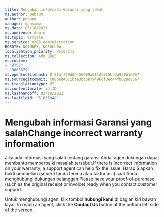 ```yaml
---
title: Mengubah informasi Garansi yang salah
ms.author: pebaum
author: pebaum
manager: dansimp
ms.date: 03/16/2021
ms.audience: Admin
ms.topic: article
ms.service: o365-administration
ROBOTS: NOINDEX, NOFOLLOW
localization_priority: Priority
ms.collection: Adm_O365
ms.custom:
- "9755"
- "9005679"
ms.openlocfilehash: 8f51aff29d0b456409a0ff2c015ba3a950b16657
ms.sourcegitcommit: c08bed4071baa3bb5879496df3ed44fb828c8367
ms.translationtype: MT
ms.contentlocale: id-ID
ms.lasthandoff: 03/19/2021
ms.locfileid: "51035948"
---
```

# <a name="change-incorrect-warranty-information"></a><span data-ttu-id="05dda-102">Mengubah informasi Garansi yang salah</span><span class="sxs-lookup"><span data-stu-id="05dda-102">Change incorrect warranty information</span></span>

<span data-ttu-id="05dda-103">Jika ada informasi yang salah tentang garansi Anda, agen dukungan dapat membantu memperbaiki masalah tersebut.</span><span class="sxs-lookup"><span data-stu-id="05dda-103">If there is incorrect information on your warranty, a support agent can help fix the issue.</span></span> <span data-ttu-id="05dda-104">Harap Siapkan bukti pembelian (seperti tanda terima atau faktur asli) saat Anda menghubungi dukungan pelanggan.</span><span class="sxs-lookup"><span data-stu-id="05dda-104">Please have your proof-of-purchase (such as the original receipt or invoice) ready when you contact customer support.</span></span>

<span data-ttu-id="05dda-105">Untuk menghubungi agen, klik tombol **hubungi kami** di bagian kiri bawah layar.</span><span class="sxs-lookup"><span data-stu-id="05dda-105">To reach an agent, click the **Contact Us** button at the bottom left side of the screen.</span></span>